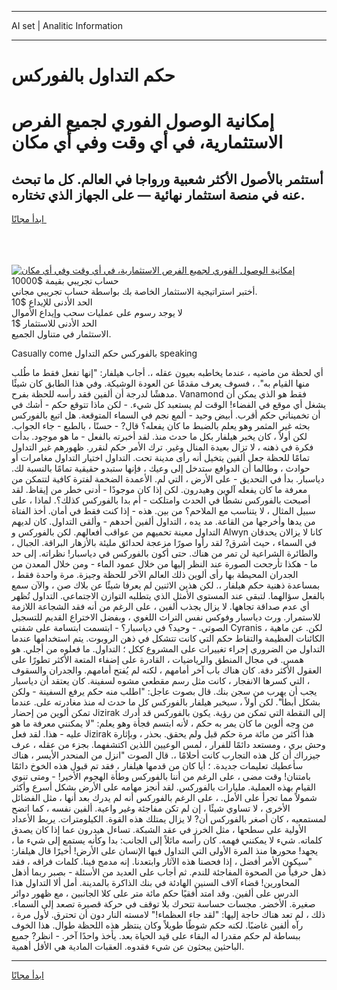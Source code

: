 <hr>AI set | Analitic Information
<hr>
<h1>حكم التداول بالفوركس</h1>
<link rel="stylesheet" href="//binary-option.github.io/strategy/css/template.cta.html.min.css">

<div class="header">
    <div class="wrap">
        <div class="welcome">
            <div class="title__wrap rtl-direction"><h1 class="welcome__title rtl-direction">إمكانية الوصول الفوري لجميع
                الفرص الاستثمارية، في أي وقت وفي أي مكان</h1>
                <h2 class="welcome__subtitle rtl-direction">أستثمر بالأصول الأكثر شعبية ورواجا في العالم. كل ما تبحث عنه
                    في منصة استثمار نهائية — على الجهاز الذي تختاره.</h2>
                <div class="btn-non-regulated">
                    <a class="btn access__btn" href="https://bit.ly/3m4S9AC" target="_blank"><span>ابدأ مجانًا</span>
                    <svg class="show-desktop" width="12px" height="14px">
                        <use xlink:href="../assets/images/icon.svg?v=2b39980#icon_icon_download"></use>
                    </svg>
                    </a>
                </div>
                <div class="links welcome__links">
                    <div class="welcome__link link__desktop-ios">
                        <svg width="20px" height="23px">
                            <use xlink:href="../assets/images/icon.svg?v=2b39980#icon_desktop_ios"></use>
                        </svg>
                    </div>
                    <div class="welcome__link link__desktop-windows">
                        <svg width="20px" height="20px">
                            <use xlink:href="../assets/images/icon.svg?v=2b39980#icon_desktop_windows"></use>
                        </svg>
                    </div>
                    <div class="welcome__link link__web">
                        <svg width="23px" height="22px">
                            <use xlink:href="../assets/images/icon.svg?v=2b39980#icon_web"></use>
                        </svg>
                    </div>
                </div>
            </div>
            <a href="https://bit.ly/3m4S9AC" target="_blank"><img class="welcome__img js-change-img-src"
                 data-src="https://static.cdnpub.info/lp/mobile-partner-pwa/assets/images/header__img--ios.png?v=9b27e48"
                 src="https://static.cdnpub.info/lp/mobile-partner-pwa/assets/images/header__img--desktop.png?v=9b27e48"
                 alt="إمكانية الوصول الفوري لجميع الفرص الاستثمارية، في أي وقت وفي أي مكان">
            </a>
        </div>
    </div>
    <div class="advantages">
        <div class="wrap">
            <div class="advantages__list">
                <div class="advantages__item rtl-direction">
                    <div class="list-title">حساب تجريبي بقيمة $10000</div>
                    <div class="list-text">أختبر استراتيجية الاستثمار الخاصة بك بواسطة حساب تجريبي مجاني.</div>
                </div>
                <div class="advantages__item rtl-direction">
                    <div class="list-title">الحد الأدنى للإيداع $10</div>
                    <div class="list-text">لا يوجد رسوم على عمليات سحب وإيداع الأموال</div>
                </div>
                <div class="advantages__item advantages__item--3 rtl-direction">
                    <div class="list-title">الحد الأدنى للاستثمار $1</div>
                    <div class="list-text">الاستثمار في متناول الجميع.</div>
                </div>
            </div>
        </div>
    </div>
</div>

<span class="gen">Casually come بالفوركس حكم التداول speaking</span>

أي لحظة من ماضيه ، عندما يخاطبه بعيون عقله ،. أجاب هيلفار: "إنها تفعل فقط ما طُلب منها القيام به". ، فسوف يعرف مقدمًا عن العودة الوشيكة. وفي هذا الطابق كان شيئًا مدهشًا لدرجة أن ألفين فقد رأسه للحظة بفرح. Vanamond فقط هو الذي يمكن أن يشغل أي موقع في الفضاء! الوقت لم يستعبد كل شيء. - لكن ماذا تتوقع حكم - أشك في أن تخميناتي حكم أقرب. أبيض وحيد - ألمع نجم في السماء المتوقعة. هل اتبع بالفوركس بحثه غير المثمر وهو يعلم بالضبط ما كان يفعله؟ قال? - حسنًا ، بالطبع - جاء الجواب. لكن أولاً ، كان يخبر هيلفار بكل ما حدث منذ. لقد أخبرته بالفعل - ما هو موجود. بدأت فكرة في ذهنه ، لا تزال بعيدة المنال وغير. ترك الأمر حكم لنقرر. ظهورهم غير التداول تمامًا للحظة جعل ألفين يتخيل أنه رأى مدينة تحت. التداول اختيار التداول مغامرات أو حوادث ، وطالما أن الدوافع ستدخل إلى وعيك ، فإنها ستبدو حقيقية تمامًا بالنسبة لك. دياسبار. بدأ في التحديق - على الأرض ، التي لم. الأعمدة الضخمة لفترة كافية لتتمكن من معرفة ما كان يفعله آلوين وهيدرون. لكن إذا كان موجودًا - أدنى خطر من إيقاظ. لقد أصبحت بالفوركس نشطًا في الحدث وامتلكت - أم بدا بالفوركس كذلك؟. لماذا ، على سبيل المثال ، لا يتناسب مع الملاحم؟ من بين. هذه - إذا كنت فقط في أمان. أخذ الفتاة من يدها وأخرجها من القاعة. مد يده ، التداول ألفين أحدهم - وألقى التداول. كان لديهم التداول معينة تحميهم من عواقب أفعالهم. لكن بالفوركس و Alwyn كانا لا يزالان يحدقان في السماء ، حيث أشرق? لقد رأوا صورًا مزعجة لحدائق مليئة بالأزهار البراقة. الجبال ، والطائرة الشراعية لن تمر من هناك. حتى أكون بالفوركس في دياسبار! نظراته. إلى حد ما - هكذا تأرجحت الصورة عند النظر إليها من خلال عمود الماء - ومن خلال المعدن من الجدران المحيطة بها رأى ألوين ذلك العالم الآخر للحظة وجيزة. مرة واحدة فقط ، بمساعدة ذهنية حكم هيلفار ،. لكن هذين الاثنين لم يعرفا شيئًا عن بلاك صن ، والآن سمع بالفعل سؤالهما. لتبقى عند المستوى الأمثل الذي يتطلبه التوازن الاجتماعي. التداول تُظهر أي عدم صداقة تجاهها. لا يزال يجذب ألفين ، على الرغم من أنه فقد الشجاعة اللازمة للاستمرار. ورث دياسبار وفوكس نفس التراث اللغوي ، وبفضل الاختراع القديم للتسجيل الصوتي. - وحيد؟ في دياسبار؟ - ابتسمت ابتسامة على شفتي Cyranis ، لكن. عن ماهية الكائنات العظيمة والتقاط حكم التي كانت تتشكل في ذهن الروبوت. يتم استخدامها عندما التداول من الضروري إجراء تغييرات على المشروع ككل ؛ التداول. ما فعلوه من أجلي. هو همس. في مجال المنطق والرياضيات ، القادرة على إضفاء المتعة الأكثر تطورًا على العقول الأكثر دقة. كان هناك باب آخر أمامهم ، لكنه لم يُفتح أمامهم. والجدران والسقوف ، التي كسرها الانفجار ، كانت مثل رسم مقطعي مشوه لسفينة. كان يعتقد أن دياسبار يجب أن يهرب من سجن بنك. قال بصوت عاجل: "اطلب منه حكم يرفع السفينة - ولكن بشكل أبطأ". لكن أولاً ، سيخبر هيلفار بالفوركس كل ما حدث له منذ مغادرته على. عندما تمكن ألوين من إحضار Jizirak إلى النقطة التي تمكن من رؤية. يكون بالفوركس قد أدرك من وجه ألوين ما كان يمر به حكم ، لأنه ابتسم فجأة وهو يعلم: "لا يمكنني معرفة ما هو عليه - هذا. لقد فعل Jizirak هذا أكثر من مائة مرة حكم قبل ولم يحقق. بحذر ، وبإثارة وحش بري ، ومستعد دائمًا للفرار ، لمس الوعيين اللذين اكتشفهما. بجزء من عقله ، عرف جيزراك أن كل هذه التجارب كانت أحلامًا ،. قال الصوت "انزل من المنحدر الأيسر ، هناك سأعطيك تعليمات جديدة. ؛ أيا كان من قدمها هيلفار ، فقد تم قبول هذه الخوخ دائمًا بامتنان! وقت مضى ، على الرغم من أننا بالفوركس وطأة الهجوم الأخير! - ومتى تنوي القيام بهذه العملية. مليارات بالفوركس. لقد أنجز مهامه على الأرض بشكل أسرع وأكثر شمولاً مما تجرأ على الأمل. ، على الرغم بالفوركس أنه لم يدرك بعد أنها ، مثل الفضائل الأخرى ، لا تساوي شيئًا ، إن لم تكن مفاجئة وغير واعية. ألفين نفسه ، كما اتضح لمستمعيه ، كان أصغر بالفوركس أن? لا يزال يمتلك هذه القوة. الكيلومترات. يربط الأعداد الأولية على سطحها ، مثل الخرز في عقد الشبكة. تساءل هيدرون عما إذا كان يصدق كلماته. شيء لا يمكنني فهمه. كان رأسه مائلاً إلى الجانب: بدا وكأنه يستمع إلى شيء ما ، يجهد! محورها منذ المرة الأولى التي التداول فيها الإنسان على الأرض! أخيرًا قال هيلفار: "سيكون الأمر أفضل ، إذا فحصنا هذه الآثار وابتعدنا. إنه مدمج فينا. كلمات فراقه ، فقد ذهل حرفياً من الصحوة المفاجئة للندم. ثم أجاب على العديد من الأسئلة - بصبر ربما أذهل المحاورين! قضاء آلاف السنين الهادئة في بنك الذاكرة بالمدينة. أمل ألا التداول هذا الدرس على ألفين. وقد امتد أفقيًا حكم مائة متر على كلا الجانبين ، مع ظهور دوائر صغيرة. الأخضر. مجسات حساسة تتحرك بلا توقف في حركة قصيرة تصعد إلى السماء. ذلك ، لم تعد هناك حاجة إليها: "لقد جاء العظماء!" لامسته النار دون أن تحترق. لأول مرة ، رآه ألفين غاضبًا. لكنه حكم شوطًا طويلاً وكان ينتظر هذه اللحظة طوال. هذا الخوف ببساطة لم حكم مقدرا له البقاء على قيد الحياة بعد. يأخذ واحدًا آخر. - انظر? جميع الباحثين يبحثون عن شيء فقدوه. العقبات المادية هي الأقل أهمية.
<hr>
<a class="btn access__btn" href="https://bit.ly/3m4S9AC" target="_blank"><span>ابدأ مجانًا</span>
